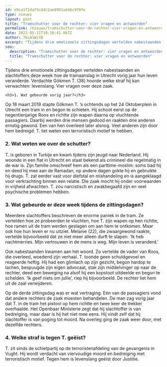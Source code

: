 ```yaml
---
id: e9ca1f2daf5c4dc2ae8991ad46c970fe
type: nieuws
layout: post
title: "Tramschutter voor de rechter: vier vragen en antwoorden"
permalink: /nieuws/tramschutter-voor-de-rechter-vier-vragen-en-antwoorden/
date: 2022-05-11T19:16:41.067Z
author: 7biA1WiYB
excerpt: "Tijdens drie emotionele zittingsdagen vertelden nabestaanden en slachtoffers deze week hoe de tramaanslag in Utrecht vorig jaar hun leven veranderde. Verdachte Gökmen T. (38) hoorde welke straf hij kan verwachten: levenslang. Vier vragen over deze zaak.   "
seo:
  description: "Tramschutter voor de rechter: vier vragen en antwoorden"
  title: "Tramschutter voor de rechter: vier vragen en antwoorden"
---
```

Tijdens drie emotionele zittingsdagen vertelden nabestaanden en slachtoffers deze week hoe de tramaanslag in Utrecht vorig jaar hun leven veranderde. Verdachte Gökmen T. (38) hoorde welke straf hij kan verwachten: levenslang. Vier vragen over deze zaak.   

    <h3>1. Wat gebeurde vorig jaar?</h3>
<p>Op 18 maart 2019 stapte Gökmen T. ’s ochtends op het 24 Oktoberplein in Utrecht een tram in en begon te schieten. Hij schoot eerst op de negentienjarige Roos en richtte zijn wapen daarna op vluchtende passagiers. Daarbij werden drie mensen gedood en raakten drie anderen ernstig gewond. Een van hen overleed later alsnog. Veel anderen zijn door hem bedreigd. T. liet weten een terroristisch motief te hebben.</p>
<h3>2. Wat weten we over de schutter?</h3>
<p>T. is geboren in Turkije en kwam tijdens zijn jeugd naar Nederland. Hij woonde in een flat in Utrecht en staat bekend als crimineel die regelmatig in de war is. Zijn familie omschreef hem als een parttime-moslim: soms bad hij en deed hij mee aan de Ramadan, op andere dagen gokte hij en gebruikte hij drugs. T. zat eerder vast voor diefstal en mishandeling en is aangeklaagd voor verkrachting binnen een relatie. Die zaak mocht hij onder voorwaarden in vrijheid afwachten. T. zou narcistisch en zwakbegaafd zijn en veel psychische problemen hebben.</p>
<h3>3. Wat gebeurde er deze week tijdens de zittingsdagen?</h3>
<p>Meerdere slachtoffers beschreven de enorme paniek in de tram. Ze vertelden hoe ze probeerden te vluchten, hoe T. zijn wapen op hen richtte, hoe ramen uit de tram werden geslagen om aan hem te ontkomen. Maar ook hoe hun leven er nu uitziet. Melanie (22), die zwaargewond raakte, vertelde bijvoorbeeld dat ze niet meer alleen durft te slapen. ‘Ik heb nachtmerries. Mijn vertrouwen in de mens is weg. Mijn leven is veranderd.’ </p>
<p>Ook nabestaanden kwamen aan het woord. Zo vertelde de vader van Roos, die overleed, woedend zijn verhaal. T. toonde geen schuldgevoel en reageerde heftig. Hij had een glimlach op zijn gezicht, begon hardop te lachen, bespuugde zijn eigen advocaat, stak zijn middelvinger op naar de rechter, deed een beweging na alsof hij een kopstoot uitdeelde en begon te schelden. ‘Ik geef niets om jullie’, riep hij bijvoorbeeld. De rechter liet hem uit de zaal verwijderen. </p>
<p>Op de derde zittingsdag was er wat vertraging. Eén van de passagiers vond dat andere rechters de zaak moesten behandelen. De man zag vorig jaar dat T. in de tram het pistool op hem richtte en twee keer de trekker overhaalde. Het Openbaar Ministerie zegt dat hij slachtoffer is van bedreiging, maar daar is hij het niet mee eens. Hij vindt zelf dat hij slachtoffer is van poging tot moord. Na overleg ging de zaak weer door, met dezelfde rechters.</p>
<h3>4. Welke straf is tegen T. geëist? </h3>
<p>T. zit sinds de schietpartij op de terroristenafdeling van de gevangenis in Vught. Hij wordt verdacht van viervoudige moord en bedreiging met terroristisch motief. Tegen hem is levenslang geëist door Justitie. </p>  
